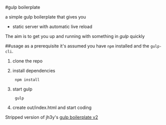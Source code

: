 #gulp boilerplate

a simple gulp boilerplate that gives you

* static server with automatic live reload

The aim is to get you up and running with something in _gulp_ quickly

##usage
as a prerequisite it's assumed you have `npm` installed and the `gulp-cli`.

1. clone the repo

2. install dependencies

		npm install

3. start gulp

		gulp

4. create out/index.html and start coding

Stripped version of jh3y's [gulp boilerplate v2](https://github.com/jh3y/gulp-boilerplate-v2.git)